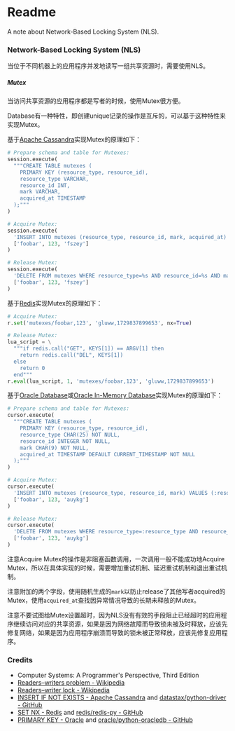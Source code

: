 # Readme
A note about Network-Based Locking System (NLS).

### Network-Based Locking System (NLS)

当位于不同机器上的应用程序并发地读写一组共享资源时，需要使用NLS。

##### Mutex

当访问共享资源的应用程序都是写者的时候，使用Mutex很方便。

Database有一种特性，即创建unique记录的操作是互斥的，可以基于这种特性来实现Mutex。

基于[Apache Cassandra](https://cassandra.apache.org/_/index.html)实现Mutex的原理如下：

```python
# Prepare schema and table for Mutexes:
session.execute(
  """CREATE TABLE mutexes (
    PRIMARY KEY (resource_type, resource_id),
    resource_type VARCHAR,
    resource_id INT,
    mark VARCHAR,
    acquired_at TIMESTAMP
  );"""
)
```

```python
# Acquire Mutex:
session.execute(
  'INSERT INTO mutexes (resource_type, resource_id, mark, acquired_at) VALUES (%s, %s, %s, toTimestamp(now())) IF NOT EXISTS;',
  ['foobar', 123, 'fszey']
)
```

```python
# Release Mutex:
session.execute(
  'DELETE FROM mutexes WHERE resource_type=%s AND resource_id=%s AND mark=%s;',
  ['foobar', 123, 'fszey']
)
```

基于[Redis](https://redis.io/)实现Mutex的原理如下：

```python
# Acquire Mutex:
r.set('mutexes/foobar,123', 'gluww,1729837899653', nx=True)
```

```python
# Release Mutex:
lua_script = \
  """if redis.call("GET", KEYS[1]) == ARGV[1] then
    return redis.call("DEL", KEYS[1])
  else
    return 0
  end"""
r.eval(lua_script, 1, 'mutexes/foobar,123', 'gluww,1729837899653')
```

基于[Oracle Database](https://www.oracle.com/database/)或[Oracle In-Memory Database](https://www.oracle.com/database/)实现Mutex的原理如下：

```python
# Prepare schema and table for Mutexes:
cursor.execute(
  """CREATE TABLE mutexes (
    PRIMARY KEY (resource_type, resource_id),
    resource_type CHAR(25) NOT NULL,
    resource_id INTEGER NOT NULL,
    mark CHAR(9) NOT NULL,
    acquired_at TIMESTAMP DEFAULT CURRENT_TIMESTAMP NOT NULL
  );"""
)
```

```python
# Acquire Mutex:
cursor.execute(
  'INSERT INTO mutexes (resource_type, resource_id, mark) VALUES (:resource_type, :resource_id, :mark);',
  ['foobar', 123, 'auykg']
)
```

```python
# Release Mutex:
cursor.execute(
  'DELETE FROM mutexes WHERE resource_type=:resource_type AND resource_id=:resource_id AND mark=:mark;',
  ['foobar', 123, 'auykg']
)
```

注意Acquire Mutex的操作是非阻塞函数调用，一次调用一般不能成功地Acquire Mutex，所以在具体实现的时候，需要增加重试机制、延迟重试机制和退出重试机制。

注意附加的两个字段，使用随机生成的`mark`以防止release了其他写者acquired的Mutex，使用`acquired_at`查找因异常情况导致的长期未释放的Mutex。

注意不要试图给Mutex设置超时，因为NLS没有有效的手段阻止已经超时的应用程序继续访问对应的共享资源，如果是因为网络故障而导致锁未被及时释放，应该先修复网络，如果是因为应用程序崩溃而导致的锁未被正常释放，应该先修复应用程序。

### Credits
- Computer Systems: A Programmer's Perspective, Third Edition
- [Readers–writers problem - Wikipedia](https://en.wikipedia.org/wiki/Readers-writers_problem)
- [Readers–writer lock - Wikipedia](https://en.wikipedia.org/wiki/Readers–writer_lock)
- [INSERT IF NOT EXISTS - Apache Cassandra](https://cassandra.apache.org/doc/latest/cassandra/developing/cql/dml.html#insert-statement) and [datastax/python-driver - GitHub](https://github.com/datastax/python-driver)
- [SET NX - Redis](https://redis.io/docs/latest/commands/set/) and [redis/redis-py - GitHub](https://github.com/redis/redis-py)
- [PRIMARY KEY - Oracle](https://docs.oracle.com/en/database/oracle/oracle-database/23/sqlrf/constraint.html) and [oracle/python-oracledb - GitHub](https://github.com/oracle/python-oracledb/)
